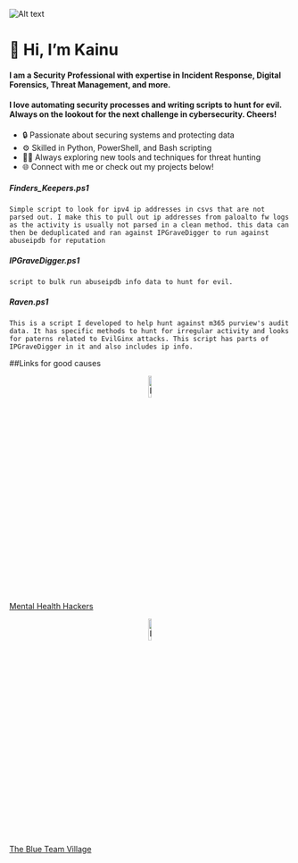 
![Alt text](data:image/png;base64,<Base64-encoded-string>)

# 👋 Hi, I’m Kainu #

#### I am a Security Professional with expertise in Incident Response, Digital Forensics, Threat Management, and more. 
#### I love automating security processes and writing scripts to hunt for evil. Always on the lookout for the next challenge in cybersecurity. Cheers! 

- 🔒 Passionate about securing systems and protecting data
- ⚙️ Skilled in Python, PowerShell, and Bash scripting
- 🕵️‍♂️ Always exploring new tools and techniques for threat hunting
- 🌐 Connect with me or check out my projects below!


##### *Finders_Keepers.ps1*

```Simple script to look for ipv4 ip addresses in csvs that are not parsed out. I make this to pull out ip addresses from paloalto fw logs as the activity is usually not parsed in a clean method. this data can then be deduplicated and ran against IPGraveDigger to run against abuseipdb for reputation```


##### *IPGraveDigger.ps1*

```script to bulk run abuseipdb info data to hunt for evil.```


##### Raven.ps1

```This is a script I developed to help hunt against m365 purview's audit data. It has specific methods to hunt for irregular activity and looks for paterns related to EvilGinx attacks. This script has parts of IPGraveDigger in it and also includes ip info.```


##Links for good causes

<div style="text-align: center;">
    <img src="https://www.mentalhealthhackers.org/wp-content/uploads/2019/04/mhh-final-logo-sq25-e1554156125119.png" alt="BTV" style="width: 10%; height: auto;">
</div>

[Mental Health Hackers](https://www.mentalhealthhackers.org/)


<div style="text-align: center;">
    <img src="https://avatars.githubusercontent.com/u/37715780?s=200&v=4" alt="BTV" style="width: 10%; height: auto;">
</div>

[The Blue Team Village](https://blueteamvillage.org/)



<!---
K4INU/K4INU is a ✨ special ✨ repository because its `README.md` (this file) appears on your GitHub profile.
You can click the Preview link to take a look at your changes.
--->
